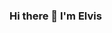 ### Hi there 👋 I'm Elvis

<!--
**ElvisKurtovic/ElvisKurtovic** is a ✨ _special_ ✨ repository because its `README.md` (this file) appears on your GitHub profile.

- 🔭 I’m currently working on being the best future junior developer anyone could be.
- 🌱 I’m currently learning javascript, html, css, and much more through Boise CodeWorks.
- 💬 Ask me about anything! I can sometimes seem a little intimidating to approach but that's just one of the few drawbacks of being a Capricorn 😄.
- 📫 How to reach me: email - elvis.kurtovic23@gmail.com   phone - 2084097415   LinkedIn - linkedin.com/in/elvis-kurtovic
- ⚡ Fun Facts: I was born in Bosnia and lived in Germany for 6 years. After my time in Germany, my family and I imigrated to the US in the late 90's. I love seeing others happy and succeeding. You have pictures of your animals and are wondering if I'd love to see them? The answer is absolutely YES, show them all to me!
-->
